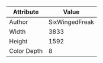 # 
| Attribute | Value |
| ---  | ---     |
| Author | SixWingedFreak |
| Width | 3833 |
| Height | 1592 |
| Color Depth | 8 |
